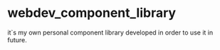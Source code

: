 # webdev_component_library
it`s my own personal component library
developed in order to use it in future.
